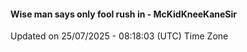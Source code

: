 #### Wise man says only fool rush in - McKidKneeKaneSir
Updated on 25/07/2025 - 08:18:03 (UTC) Time Zone

